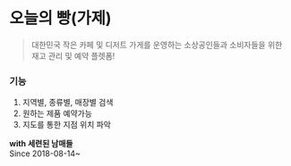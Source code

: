 # 오늘의 빵(가제)

>대한민국 작은 카페 및 디저트 가게를 운영하는 소상공인들과 소비자들을 위한 재고 관리 및 예약 플렛폼!  

### 기능
1. 지역별, 종류별, 매장별 검색  
2. 원하는 제품 예약가능  
3. 지도를 통한 지점 위치 파악

**with 세련된 남매들**  
Since 2018-08-14~
